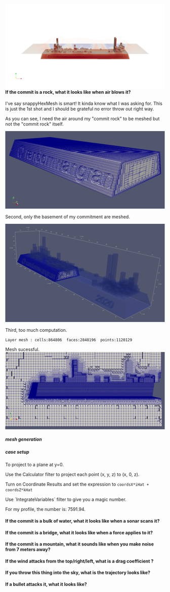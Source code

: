 <img src="fig/randomwangran-post.png" align="right">

#### If the commit is a rock, what it looks like when air blows it?
I've say snappyHexMesh is smart! It kinda know what I was asking for.
This is just the 1st shot and I should be grateful no error throw out
right way.

As you can see, I need the air around my "commit rock" to be meshed
but not the "commit rock" itself.

![img](fig/2021-03-02_14-54-01.png)

Second, only the basement of my commitment are meshed.

![img](fig/2021-03-02_14-56-05.png)

Third, too much computation.

    Layer mesh : cells:864806  faces:2848196  points:1120129

Mesh sucessful.
![img](fig/2021-03-03_12-09-49.png)
##### mesh generation
##### case setup
To project to a plane at y=0.

Use the Calculator filter to project each point (x, y, z) to (x, 0, z).

Turn on Coordinate Results and set the expression to `coordsX*iHat + coordsZ*kHat`

Use \`IntegrateVariables\` filter to give you a magic number.

For my profile, the number is: 7591.94.



#### If the commit is a bulk of water, what it looks like when a sonar scans it?
#### If the commit is a bridge, what it looks like when a force applies to it?
#### If the commit is a mountain, what it sounds like when you make noise from 7 meters away?
#### If the wind attacks from the top/right/left, what is a drag coefficient ?
#### If you throw this thing into the sky, what is the trajectory looks like?
#### If a bullet attacks it, what it looks like?
